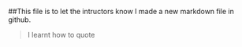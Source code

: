 ##This file is to let the intructors know I made a new markdown file in github.
>I learnt how to quote
>
